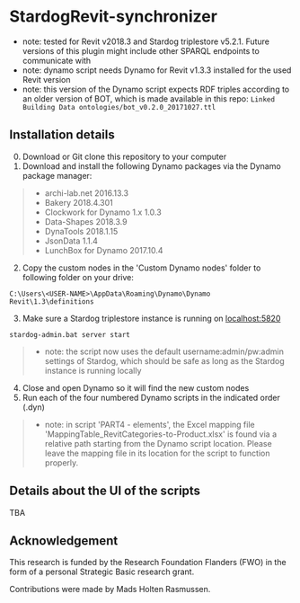 # StardogRevit-synchronizer

* note: tested for Revit v2018.3 and Stardog triplestore v5.2.1. Future versions of this plugin might include other SPARQL endpoints to communicate with
* note: dynamo script needs Dynamo for Revit v1.3.3 installed for the used Revit version
* note: this version of the Dynamo script expects RDF triples according to an older version of BOT, which is made available in this repo: `Linked Building Data ontologies/bot_v0.2.0_20171027.ttl`

## Installation details
0) Download or Git clone this repository to your computer
1) Download and install the following Dynamo packages via the Dynamo package manager:
>- archi-lab.net				2016.13.3
>- Bakery					2018.4.301
>- Clockwork for Dynamo 1.x	1.0.3
>- Data-Shapes				2018.3.9
>- DynaTools					2018.1.15
>- JsonData					1.1.4
>- LunchBox for Dynamo		2017.10.4
2) Copy the custom nodes in the 'Custom Dynamo nodes' folder to following folder on your drive: 

`C:\Users\<USER-NAME>\AppData\Roaming\Dynamo\Dynamo Revit\1.3\definitions`

3) Make sure a Stardog triplestore instance is running on [localhost:5820]()

`stardog-admin.bat server start`

>* note: the script now uses the default username:admin/pw:admin settings of Stardog, which should be safe as long as the Stardog instance is running locally
4) Close and open Dynamo so it will find the new custom nodes
5) Run each of the four numbered Dynamo scripts in the indicated order (.dyn)
>* note: in script 'PART4 - elements', the Excel mapping file 'MappingTable_RevitCategories-to-Product.xlsx' is found via a relative path starting from the Dynamo script location. Please leave the mapping file in its location for the script to function properly. 

## Details about the UI of the scripts
TBA

## Acknowledgement
This research is funded by the Research Foundation Flanders (FWO) in the form of a personal Strategic Basic research grant. 

Contributions were made by Mads Holten Rasmussen.
